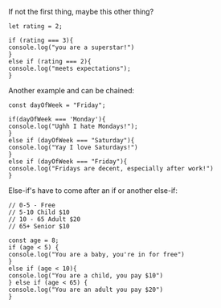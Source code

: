 If not the first thing, maybe this other thing?

```
let rating = 2;

if (rating === 3){
console.log("you are a superstar!")
}
else if (rating === 2){
console.log("meets expectations");
}
```

Another example and can be chained:
```
const dayOfWeek = "Friday";

if(dayOfWeek === 'Monday'){
console.log("Ughh I hate Mondays!");
}
else if (dayOfWeek === "Saturday"){
console.log("Yay I love Saturdays!")
}
else if (dayOfWeek === "Friday"){
console.log("Fridays are decent, especially after work!")
}
```


Else-if's have to come after an if or another else-if:
```
// 0-5 - Free
// 5-10 Child $10
// 10 - 65 Adult $20
// 65+ Senior $10

const age = 8;
if (age < 5) {
console.log("You are a baby, you're in for free")
} 
else if (age < 10){
console.log("You are a child, you pay $10")
} else if (age < 65) {
console.log("You are an adult you pay $20")
} 
```